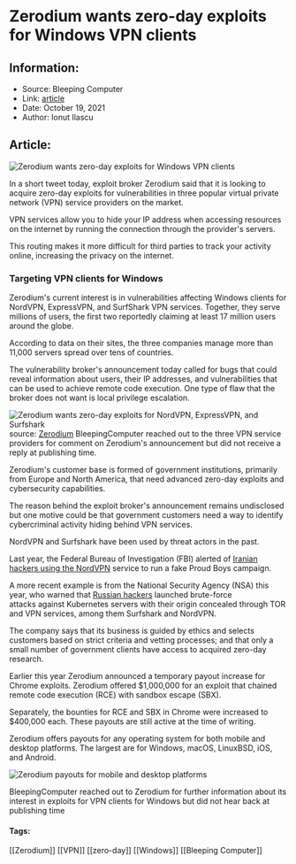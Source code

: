 # Zerodium wants zero-day exploits for Windows VPN clients
### 

## Information:
+ Source: Bleeping Computer
+ Link: [article](https://www.bleepingcomputer.com/news/security/zerodium-wants-zero-day-exploits-for-windows-vpn-clients/)
+ Date: October 19, 2021
+ Author: Ionut Ilascu


## Article:
![Zerodium wants zero-day exploits for Windows VPN clients](https://www.bleepstatic.com/content/hl-images/2021/10/19/VPN1.jpg)


In a short tweet today, exploit broker Zerodium said that it is looking to acquire zero-day exploits for vulnerabilities in three popular virtual private network (VPN) service providers on the market.


VPN services allow you to hide your IP address when accessing resources on the internet by running the connection through the provider's servers.


This routing makes it more difficult for third parties to track your activity online, increasing the privacy on the internet.


### Targeting VPN clients for Windows


Zerodium's current interest is in vulnerabilities affecting Windows clients for NordVPN, ExpressVPN, and SurfShark VPN services. Together, they serve millions of users, the first two reportedly claiming at least 17 million users around the globe.


According to data on their sites, the three companies manage more than 11,000 servers spread over tens of countries.


The vulnerability broker's announcement today called for bugs that could reveal information about users, their IP addresses, and vulnerabilities that can be used to achieve remote code execution. One type of flaw that the broker does not want is local privilege escalation.



![Zerodium wants zero-day exploits for NordVPN, ExpressVPN, and Surfshark](https://www.bleepstatic.com/images/news/u/1100723/2021/ZerodiumVPN_twit.jpg)source: [Zerodium](https://twitter.com/Zerodium/status/1450528730678444038?s=20)
BleepingComputer reached out to the three VPN service providers for comment on Zerodium's announcement but did not receive a reply at publishing time.


Zerodium's customer base is formed of government institutions, primarily from Europe and North America, that need advanced zero-day exploits and cybersecurity capabilities.


The reason behind the exploit broker's announcement remains undisclosed but one motive could be that government customers need a way to identify cybercriminal activity hiding behind VPN services.


NordVPN and Surfshark have been used by threat actors in the past.


Last year, the Federal Bureau of Investigation (FBI) alerted of [Iranian hackers using the NordVPN](https://www.bleepingcomputer.com/news/security/fbi-how-iranian-hackers-stole-voter-info-from-state-election-sites/) service to run a fake Proud Boys campaign.


A more recent example is from the National Security Agency (NSA) this year, who warned that [Russian hackers](https://www.bleepingcomputer.com/news/security/nsa-russian-gru-hackers-use-kubernetes-to-run-brute-force-attacks/) launched brute-force attacks against Kubernetes servers with their origin concealed through TOR and VPN services, among them Surfshark and NordVPN.


The company says that its business is guided by ethics and selects customers based on strict criteria and vetting processes; and that only a small number of government clients have access to acquired zero-day research.


Earlier this year Zerodium announced a temporary payout increase for Chrome exploits. Zerodium offered $1,000,000 for an exploit that chained remote code execution (RCE) with sandbox escape (SBX).


Separately, the bounties for RCE and SBX in Chrome were increased to $400,000 each. These payouts are still active at the time of writing.


Zerodium offers payouts for any operating system for both mobile and desktop platforms. The largest are for Windows, macOS, LinuxBSD, iOS, and Android.


![Zerodium payouts for mobile and desktop platforms](https://www.bleepstatic.com/images/news/u/1100723/2021/ZerodiumPayouts.jpg)


BleepingComputer reached out to Zerodium for further information about its interest in exploits for VPN clients for Windows but did not hear back at publishing time




#### Tags:
[[Zerodium]] [[VPN]] [[zero-day]] [[Windows]] [[Bleeping Computer]]
